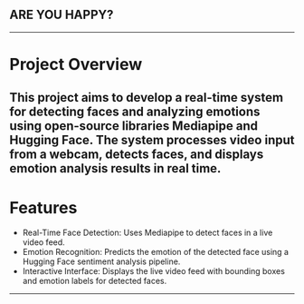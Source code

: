 ## ARE YOU HAPPY? ##
---
# Project Overview<br>
This project aims to develop a real-time system for detecting faces and analyzing emotions using open-source libraries Mediapipe and Hugging Face.
The system processes video input from a webcam, detects faces, and displays emotion analysis results in real time.
---
# Features<br>
- Real-Time Face Detection: Uses Mediapipe to detect faces in a live video feed.
- Emotion Recognition: Predicts the emotion of the detected face using a Hugging Face sentiment analysis pipeline.
- Interactive Interface: Displays the live video feed with bounding boxes and emotion labels for detected faces.<br>
---


